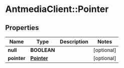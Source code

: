 # AntmediaClient::Pointer

## Properties
Name | Type | Description | Notes
------------ | ------------- | ------------- | -------------
**null** | **BOOLEAN** |  | [optional] 
**pointer** | [**Pointer**](Pointer.md) |  | [optional] 


